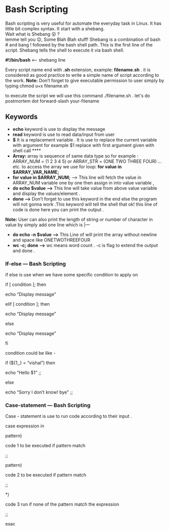 # Bash Scripting
Bash scripting is very useful for automate the everyday task in Linux. It has little bit complex syntax. It start with a shebang.   
Wait what is Shebang 😲 ?  
lemme tell you 😌, Some Blah Blah stuff! Shebang is a combination of bash # and bang ! followed by the bash shell path. This is the first line of the script. Shebang tells the shell to execute it via bash shell. 

**#!/bin/bash** <-- shebang line

Every script name end with **.sh** extension, example: **filename.sh** . it is considered as good practice to write a simple name of script according to the work. **Note:** Don’t forget to give executable permission to user simply by typing chmod u+x filename.sh

to execute the script we will use this command  ./filename.sh . let's do postmortem dot forward-slash your-filename 


## Keywords  
- **echo** keyword is use to display the message   
- **read** keyword is use to read data/input from user 
- **$** It is a replacement variable . It is use to replace the current variable with argument  for example $1 replace with first argument given with shell call ****  
- **Array:** array is sequence of same data type so for example : ARRAY_NUM = (1 2 3 4 5) or ARRAY_STR = (ONE TWO THREE FOUR) ... etc. to access the array we use for loop: **for value in $ARRAY_VAR_NAME;**
- **for value in $ARRAY_NUM;** —> This line will fetch the value in ARRAY_NUM variable one by one  then assign in into value variable   ,
- **do echo $value —>**  This line will take value from above value variable and display the values/element . 
- **done —>**  Don’t forget to use this keyword in the end else the program will not gonna work .This keyword will tell the shell that ok! this line of code is done here you can print the output .

**Note:** User can also print the length of string or number of character in value by simply add one line which is |—

- **do echo -n $value —>** This Line of will print the array without newline and space like ONETWOTHREEFOUR 
- **wc -c; done  —>**  wc means word count . -c is flag to extend the output and done .


### If-else — Bash Scripting

if else is use when we have some specific condition to apply on 

if [ condition ]; then 

echo “Display message”

elif [ condition ]; then 

echo “Display message”

else

echo “Display message”

fi

condition could be like - 

if (${1,,} = “vishal”) then 

echo “Hello $1” ;;

else

echo “Sorry I don’t know!  bye” ;;

### Case-statement — Bash Scripting

Case - statement is use to run code according to their input .

case expression in 

 pattern)

code 1 to be executed if pattern match

;;

pattern)

code 2 to be executed if pattern match 

;;

*)

code 3 run if none of the pattern match the expression 

;;

esac
